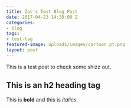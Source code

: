 ```yaml
---
title: Zac's Test Blog Post
date: 2017-04-23 14:39:00 Z
categories:
- blog
tags:
- test-tag
featured-image: uploads/images/cartoon_pt.png
layout: post
---
```


This is a test post to check some shizz out.

## This is an h2 heading tag

This is **bold** and this is *italics*.

